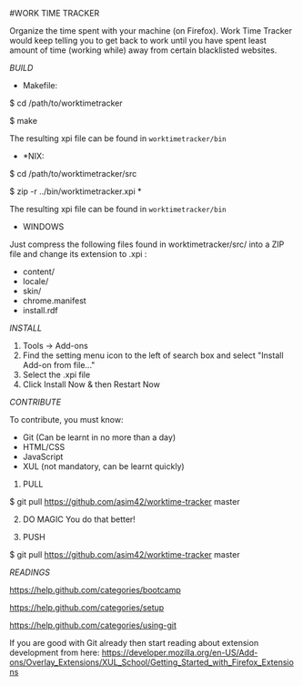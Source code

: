 #WORK TIME TRACKER

Organize the time spent with your machine (on Firefox). Work Time Tracker would keep telling you to get back to work until you have spent least amount of time (working while) away from certain blacklisted websites.

*BUILD*

- Makefile:

 $ cd /path/to/worktimetracker

 $ make
 
 The resulting xpi file can be found in `worktimetracker/bin`

- *NIX:

 $ cd /path/to/worktimetracker/src

 $ zip -r ../bin/worktimetracker.xpi *

 The resulting xpi file can be found in `worktimetracker/bin`

- WINDOWS

 Just compress the following files found in worktimetracker/src/ into a ZIP file and change its extension to .xpi :
 - content/
 - locale/
 - skin/
 - chrome.manifest
 - install.rdf

*INSTALL*

1. Tools -> Add-ons
2. Find the setting menu icon to the left of search box and select "Install Add-on from file..."
3. Select the .xpi file
4. Click Install Now & then Restart Now

*CONTRIBUTE*

To contribute, you must know:
 - Git (Can be learnt in no more than a day)
 - HTML/CSS
 - JavaScript
 - XUL (not mandatory, can be learnt quickly)

1. PULL

$ git pull https://github.com/asim42/worktime-tracker master

2. DO MAGIC
You do that better!

3. PUSH

$ git pull https://github.com/asim42/worktime-tracker master

*READINGS*

https://help.github.com/categories/bootcamp

https://help.github.com/categories/setup

https://help.github.com/categories/using-git

If you are good with Git already then start reading about extension development from here: https://developer.mozilla.org/en-US/Add-ons/Overlay_Extensions/XUL_School/Getting_Started_with_Firefox_Extensions
